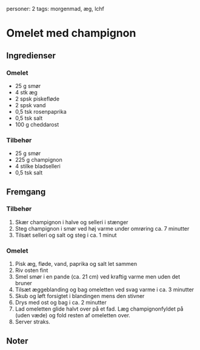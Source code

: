 personer: 2
tags: morgenmad, æg, lchf

# Omelet med champignon

## Ingredienser
### Omelet
  - 25 g smør
  - 4 stk æg
  - 2 spsk piskefløde
  - 2 spsk vand
  - 0,5 tsk rosenpaprika
  - 0,5 tsk salt
  - 100 g cheddarost

### Tilbehør
  - 25 g smør
  - 225 g champignon
  - 4 stilke bladselleri
  - 0,5 tsk salt

## Fremgang
### Tilbehør
  1. Skær champignon i halve og selleri i stænger
  2. Steg champignon i smør ved høj varme under omrøring ca. 7 minutter
  3. Tilsæt selleri og salt og steg i ca. 1 minut

### Omelet
  1. Pisk æg, fløde, vand, paprika og salt let sammen
  2. Riv osten fint
  3. Smel smør i en pande (ca. 21 cm) ved kraftig varme men uden det bruner
  4. Tilsæt æggeblanding og bag omeletten ved svag varme i ca. 3 minutter
  5. Skub og løft forsigtet i blandingen mens den stivner
  6. Drys med ost og bag i ca. 2 minutter
  7. Lad omeletten glide halvt over på et fad. Læg champignonfyldet på (uden
     væde) og fold resten af omeletten over.
  8. Server straks.

## Noter
